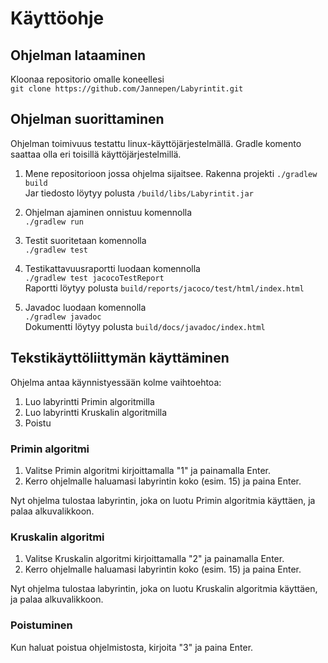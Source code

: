 # Käyttöohje

## Ohjelman lataaminen

Kloonaa repositorio omalle koneellesi   
   `git clone https://github.com/Jannepen/Labyrintit.git`
   
   
## Ohjelman suorittaminen

Ohjelman toimivuus testattu linux-käyttöjärjestelmällä. Gradle komento saattaa olla eri toisillä käyttöjärjestelmillä.

1. Mene repositorioon jossa ohjelma sijaitsee. Rakenna projekti
   `./gradlew build`   
   Jar tiedosto löytyy polusta `/build/libs/Labyrintit.jar`

2. Ohjelman ajaminen onnistuu komennolla   
   `./gradlew run`


3. Testit suoritetaan komennolla   
   `./gradlew test`
   
4. Testikattavuusraportti luodaan komennolla   
   `./gradlew test jacocoTestReport`   
   Raportti löytyy polusta `build/reports/jacoco/test/html/index.html`

5. Javadoc luodaan komennolla   
   `./gradlew javadoc`   
   Dokumentti löytyy polusta `build/docs/javadoc/index.html`
   
   
## Tekstikäyttöliittymän käyttäminen

Ohjelma antaa käynnistyessään kolme vaihtoehtoa:

1) Luo labyrintti Primin algoritmilla
2) Luo labyrintti Kruskalin algoritmilla
3) Poistu

### Primin algoritmi

1) Valitse Primin algoritmi kirjoittamalla "1" ja painamalla Enter.
2) Kerro ohjelmalle haluamasi labyrintin koko (esim. 15) ja paina Enter.

Nyt ohjelma tulostaa labyrintin, joka on luotu Primin algoritmia käyttäen, ja palaa alkuvalikkoon.

### Kruskalin algoritmi

1) Valitse Kruskalin algoritmi kirjoittamalla "2" ja painamalla Enter.
2) Kerro ohjelmalle haluamasi labyrintin koko (esim. 15) ja paina Enter.

Nyt ohjelma tulostaa labyrintin, joka on luotu Kruskalin algoritmia käyttäen, ja palaa alkuvalikkoon.

### Poistuminen

Kun haluat poistua ohjelmistosta, kirjoita "3" ja paina Enter.




